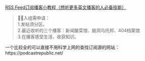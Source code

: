 <a href="https://www.douban.com/group/topic/259223760/?_i=04985931n30Eny,04991031n30Eny">RSS Feed订阅播客小教程（想听更多英文播客的人必备技能）</a>
<blockquote>
🙋‍♀️入组需申请：<br>
1.发帖须分区。<br>
2.最近收听的三个播客：新闻酸菜馆、脑洞乌托邦、404档案馆<br>
3.在播客感受生活，收获知识。<br>
</blockquote>
一个比较全的可以直接不用科学上网的查找订阅源的网站：
https://podcastrepublic.net/

